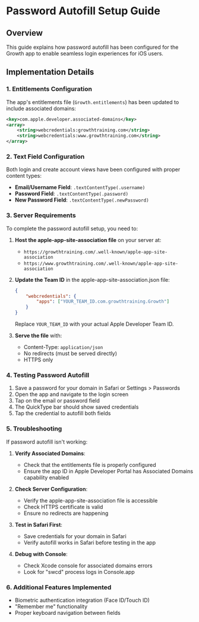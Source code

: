 # Password Autofill Setup Guide

## Overview
This guide explains how password autofill has been configured for the Growth app to enable seamless login experiences for iOS users.

## Implementation Details

### 1. Entitlements Configuration
The app's entitlements file (`Growth.entitlements`) has been updated to include associated domains:

```xml
<key>com.apple.developer.associated-domains</key>
<array>
    <string>webcredentials:growthtraining.com</string>
    <string>webcredentials:www.growthtraining.com</string>
</array>
```

### 2. Text Field Configuration
Both login and create account views have been configured with proper content types:

- **Email/Username Field**: `.textContentType(.username)`
- **Password Field**: `.textContentType(.password)`
- **New Password Field**: `.textContentType(.newPassword)`

### 3. Server Requirements
To complete the password autofill setup, you need to:

1. **Host the apple-app-site-association file** on your server at:
   - `https://growthtraining.com/.well-known/apple-app-site-association`
   - `https://www.growthtraining.com/.well-known/apple-app-site-association`

2. **Update the Team ID** in the apple-app-site-association.json file:
   ```json
   {
       "webcredentials": {
           "apps": ["YOUR_TEAM_ID.com.growthtraining.Growth"]
       }
   }
   ```
   Replace `YOUR_TEAM_ID` with your actual Apple Developer Team ID.

3. **Serve the file** with:
   - Content-Type: `application/json`
   - No redirects (must be served directly)
   - HTTPS only

### 4. Testing Password Autofill
1. Save a password for your domain in Safari or Settings > Passwords
2. Open the app and navigate to the login screen
3. Tap on the email or password field
4. The QuickType bar should show saved credentials
5. Tap the credential to autofill both fields

### 5. Troubleshooting
If password autofill isn't working:

1. **Verify Associated Domains**:
   - Check that the entitlements file is properly configured
   - Ensure the app ID in Apple Developer Portal has Associated Domains capability enabled

2. **Check Server Configuration**:
   - Verify the apple-app-site-association file is accessible
   - Check HTTPS certificate is valid
   - Ensure no redirects are happening

3. **Test in Safari First**:
   - Save credentials for your domain in Safari
   - Verify autofill works in Safari before testing in the app

4. **Debug with Console**:
   - Check Xcode console for associated domains errors
   - Look for "swcd" process logs in Console.app

### 6. Additional Features Implemented
- Biometric authentication integration (Face ID/Touch ID)
- "Remember me" functionality
- Proper keyboard navigation between fields